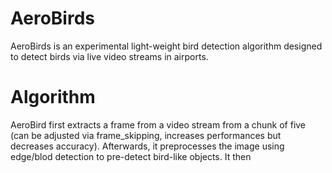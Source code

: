# AeroBirds
AeroBirds is an experimental light-weight bird detection algorithm designed to detect birds via live video streams in airports.

# Algorithm
AeroBird first extracts a frame from a video stream from a chunk of five (can be adjusted via frame_skipping, increases performances but decreases accuracy). Afterwards, it preprocesses the image using edge/blod detection to pre-detect bird-like objects. It then 
